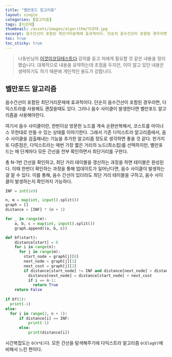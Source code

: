 ```yaml
---
title: "벨만포드 알고리즘"
layout: single
categories: [알고리즘]
tags: [이코테]
thumbnail: /assets/images/algorithm/이코테.jpg
excerpt: 음수간선이 포함된 최단거리문제에 효과적이다. 단순히 음수간선이 포함된 경우라면, 다익스트라를 사용해도 괜찮을때도 있다. 그러나 음수 사이클이 발생한다면 벨만포드 알고리즘을 사용해야한다.
toc: true
toc_sticky: true
---
```


> 나동빈님의 [이것이코딩테스트다](https://www.youtube.com/playlist?list=PLRx0vPvlEmdAghTr5mXQxGpHjWqSz0dgC) 강의를 듣고 저에게 필요할 것 같은 내용을 정리했습니다.
> 대체적으로 내용을 요약하는데 초점을 두지만, 이미 알고 있던 내용은 생략하기도 하기 때문에 개인적인 용도가 강합니다.

## 벨만포드 알고리즘

음수간선이 포함된 최단거리문제에 효과적이다. 단순히 음수간선이 포함된 경우라면, 다익스트라를 사용해도 괜찮을때도 있다. 그러나 음수 사이클이 발생한다면 벨만포드 알고리즘을 사용해야한다.

여기서 음수 사이클이란, 한번이상 방문한 노드를 계속 순환반복해서, 코스트를 마이너스 무한대로 만들 수 있는 상태를 이야기한다. 그래서 기존 다익스트라 알고리즘에서, 음수 사이클을 검출해내는 기능을 추가한 알고리즘 정도로 생각하면 좋을 것 같다. 한가지 또 다른점은, 다익스트라는 매번 가장 짧은 거리의 노드(최소힙)를 선택하지만, 벨만포드는 매 단계마다 모든 간선을 전부 확인하면서 최단거리를 구한다.

총 N-1번 간선을 확인하고, 최단 거리 테이블을 갱신하는 과정을 하면 테이블은 완성된다. 이때 한번더 확인하는 과정을 통해 업데이트가 일어난다면, 음수 사이클이 발생하는 걸 알 수 있다. 이를 통해, 음수 간선이 있더라도 최단 거리 테이블을 구하고, 음수 사이클이 발생하는지 확인까지 가능하다.

```python
INF = int(1e9)

n, m = map(int, input().split())
graph = []
distance = [INF] * (n + 1)

for _ in range(m):
    a, b, c = map(int, input().split())
    graph.append((a, b, c))

def bf(start):
    distance[start] = 0
    for i in range(n):
      for j in range(m):
        start_node = graph[j][0]
        next_node = graph[j][1]
        next_cost = graph[j][2]
        if distance[start_node] != INF and distance[next_node] > distance[start_node] + next_cost:
          distance[next_node] = distance[start_node] + next_cost
          if i == n-1:
            return True
    return False
  
if bf(1):
  print(-1)
else:
  for i in range(2, n + 1):
      if distance[i] == INF:
          print(-1)
      else:
          print(distance[i])
```

시간복잡도는 `O(V*E)`다. 모든 간선을 탐색해주기에 다익스트라 알고리즘 `O(ElogV)`에 비해서 느린 편이다.